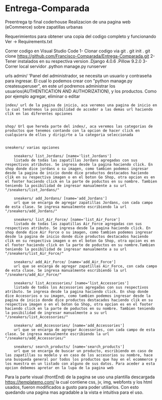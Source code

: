 # Entrega-Comparada
Preentrega tp final coderhouse
 Realizacion de una pagina web (eCommerce) sobre zapatillas urbanas 

Requerimientos para obtener una copia del codigo completo y funcionando 
    Ver -> Requirements.txt

Correr codigo en Visual Studio Code 
    1- Clonar codigo via git
        . git init
        . git clone https://github.com/Francisco-Comparada/Entrega-Comparada.git
    2- Tener instalados en su respectiva version
        .Django       4.0.6
        .Pillow       9.2.0
    3- Correr local servidor 
        .python manage.py runserver    

urls
    admin/ 'Panel del administrador, se necesita un usuario y contraseña para ingresar. El cual lo podemos crear con "python manage.py createsuperuser", en este url podremos administrar los usuarios(AUTHENTICATION AND AUTHORIZATION),
    y los productos. Como por ejemplo agregar, eliminar o editar

    index/ url de la pagina de inicio, aca veremos una pagina de inicio en la cual tendremos la posibilidad de acceder a las demas url haciendo clik en las diferentes opciones 


    shop/ Url que hereda parte del index/, aca veremos las categorias de productos que tenemos contando con la opcion de hacer click en cualquiera de ellos y dirigirte a la categoria seleccionada 


    sneakers/ varias opciones 

        sneakers/ list_Jordans/ [name='list_Jordans'] 
        listado de todas las zapatillas Jordans agregadas con sus respectivos atributos. Se ingresa desde la pagina haciendo click. En shop donde dice jordans o su imagen, como tambien podemos ingresar desde la pagina de inicio donde dice productos destacados haciendo clik en su respectiva imagen o en el boton Go Shop, otra opcion es en el footer haciendo click en la parte de poductos en su nombre. Tambien teniendo la posibilidad de ingresar manualmente a su url "/sneakers/list_Jordans/"

        sneakers/ add_Jordans/ [name='add_Jordans'] 
        url que se encarga de agregar zapatillas Jordans, con cada campo de esta clase. Se ingresa manualmente escribiendo la url  "/sneakers/add_Jordans/"

        sneakers/ list_Air_Force/ [name='list_Air_Force']
        listado de todas las zapatillas Air_Force agregadas con sus respectivos atributo. Se ingresa desde la pagina haciendo click. En shop donde dice Air Force o su imagen, como tambien podemos ingresar desde la pagina de inicio donde dice productos destacados haciendo clik en su respectiva imagen o en el boton Go Shop, otra opcion es en el footer haciendo click en la parte de poductos en su nombre.Tambien teniendo la posibilidad de ingresar manualmente a su url "/sneakers/list_Air_Force/"

        sneakers/ add_Air_Force/ [name='add_Air_Force']
        url que se encarga de agregar zapatillas Air_Force, con cada campo de esta clase. Se ingresa manualmente escribiendo la url  "/sneakers/add_Air_Force/"

        sneakers/ list_Accessories/ [name='list_Accessories']
        listado de todos los Accessories agregadas con sus respectivos atributo. Se ingresa desde la pagina haciendo click. En shop donde dice Accesorios o su imagen, como tambien podemos ingresar desde la pagina de inicio donde dice productos destacados haciendo clik en su respectiva imagen o en el boton Go Shop, otra opcion es en el footer haciendo click en la parte de poductos en su nombre. Tambien teniendo la posibilidad de ingresar manualmente a su url "/sneakers/list_Accessories/"

        sneakers/ add_Accessories/ [name='add_Accessories']
        url que se encarga de agregar Accessories, con cada campo de esta clase. Se ingresa manualmente escribiendo la url  "/sneakers/add_Accessories/"
        
        sneakers/ search_products/ [name='search_products']
        url que se encarga de buscar un producto, escribiendo en caso de las zapatillas su modelo y en caso de los accesorios su nombre, hace una busqueda general por todos los productos que hay en el ecommerce y los muestra en un listado con alguno de sus datos. Para aceder a esta opcion debemos apretar en la lupa de la pagina web 


Para la parte visual (frontEnd) de la pagina se uso una plantilla descargada https://templatemo.com/ la cual contiene css, jv, img, webfonts y los html usados, fueron modificados a gusto para poder utiliarlos. Con esto quedando una pagina mas agradable a la vista e intuitiva para el uso.





